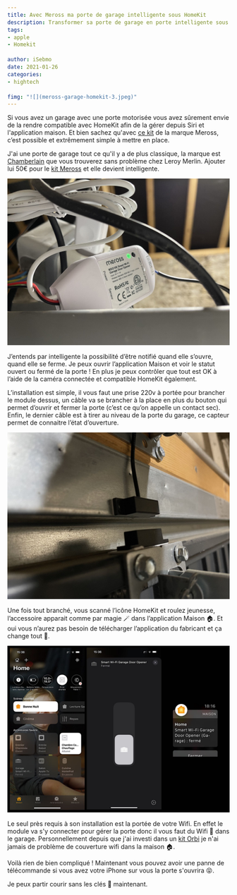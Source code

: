 ```yaml
---
title: Avec Meross ma porte de garage intelligente sous HomeKit
description: Transformer sa porte de garage en porte intelligente sous HomeKit. Plus besoin de télécommande partez avec votre iPhone et le tour est joué. 
tags:
- apple
- Homekit

author: iSebmo
date: 2021-01-26
categories:
- hightech

fimg: "![](meross-garage-homekit-3.jpeg)"
--- 
```


Si vous avez un garage avec une porte motorisée vous avez sûrement envie de la rendre compatible avec HomeKit afin de la gérer depuis Siri et l'application maison. Et bien sachez qu'avec [ce kit](https://www.amazon.fr/gp/product/B08HV41Q5W/ref=ppx_yo_dt_b_asin_title_o05_s00?ie=UTF8&psc=1) de la marque Meross, c’est possible et extrêmement simple à mettre en place. 

J'ai une porte de garage tout ce qu'il y a de plus classique, la marque est [Chamberlain](https://www.leroymerlin.fr/produits/motorisation-de-garage-connecte-a-courroie-chamberlain-ml700ev-69612984.html) que vous trouverez sans problème chez Leroy Merlin. Ajouter lui 50€ pour le [kit Meross](https://www.amazon.fr/gp/product/B08HV41Q5W/ref=ppx_yo_dt_b_asin_title_o05_s00?ie=UTF8&psc=1) et elle devient intelligente.

![](meross-garage-homekit-1.jpeg)

J’entends par intelligente la possibilité d’être notifié quand elle s’ouvre, quand elle se ferme. Je peux ouvrir l’application Maison et voir le statut ouvert ou fermé de la porte ! En plus je peux contrôler que tout est OK à l’aide de la caméra connectée et compatible HomeKit également. 

L’installation est simple, il vous faut une prise 220v à portée pour brancher le module dessus, un câble va se brancher à la place en plus du bouton qui permet d’ouvrir et fermer la porte (c’est ce qu’on appelle un contact sec). Enfin, le dernier câble est à tirer au niveau de la porte du garage, ce capteur permet de connaitre l’état d’ouverture.

![](meross-garage-homekit-2.jpeg)

Une fois tout branché, vous scanné l’icône HomeKit et roulez jeunesse, l’accessoire apparait comme par magie 🪄 dans l’application Maison 🏠. Et oui vous n’aurez pas besoin de télécharger l’application du fabricant et ça change tout 🥳.

![](meross.jpg)

Le seul près requis à son installation est la portée de votre Wifi. En effet le module va s'y connecter pour gérer la porte donc il vous faut du Wifi 📡 dans le garage. Personnellement depuis que j'ai investi dans un [kit Orbi](https://www.netgear.fr/orbi/) je n'ai jamais de problème de couverture wifi dans la maison 🏠. 

Voilà rien de bien compliqué ! Maintenant vous pouvez avoir une panne de télécommande si vous avez votre iPhone sur vous la porte s'ouvrira 😝. 

Je peux partir courir sans les clés 🔑 maintenant.